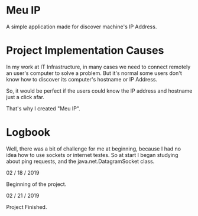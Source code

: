 # Meu IP
 A simple application made for discover machine's IP Address.

# Project Implementation Causes

 In my work at IT Infrastructure, in many cases we need to connect remotely
 an user's computer to solve a problem.
 But it's normal some users don't know how to discover its computer's hostname
 or IP Address.
 
 So, it would be perfect if the users could know the IP address and hostname just
 a click afar.
 
 That's why I created "Meu IP".

 
# Logbook

 Well, there was a bit of challenge for me at beginning, because I had no idea how to
 use sockets or internet testes. So at start I began studying about ping requests, and
 the java.net.DatagramSocket class.
 
02 / 18 / 2019

 Beginning of the project.
 
02 / 21 / 2019

 Project Finished.
